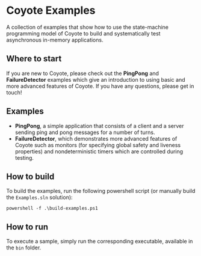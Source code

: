 Coyote Examples
===============
A collection of examples that show how to use the state-machine programming model of Coyote to build and systematically test asynchronous in-memory applications.

## Where to start
If you are new to Coyote, please check out the **PingPong** and **FailureDetector** examples which give an introduction to using basic and more advanced features of Coyote. If you have any questions, please get in touch!

## Examples
- **PingPong**, a simple application that consists of a client and a server sending ping and pong messages for a number of turns.
- **FailureDetector**, which demonstrates more advanced features of Coyote such as monitors (for specifying global safety and liveness properties) and nondeterministic timers which are controlled during testing.

## How to build
To build the examples, run the following powershell script (or manually build the `Examples.sln` solution):
```
powershell -f .\build-examples.ps1
```

## How to run
To execute a sample, simply run the corresponding executable, available in the `bin` folder.
